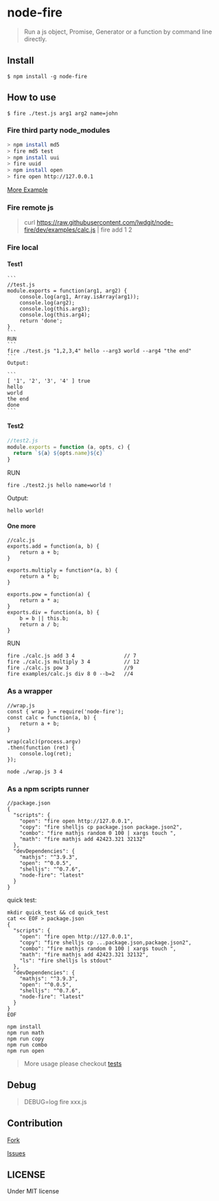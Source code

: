 # node-fire

> Run a js object, Promise, Generator or a function by command line directly.

## Install

```
$ npm install -g node-fire
```

## How to use

```
$ fire ./test.js arg1 arg2 name=john
```

### Fire third party node_modules

```bash
> npm install md5
> fire md5 test
> npm install uui
> fire uuid
> npm install open
> fire open http://127.0.0.1
```

[More Example](./examples.md)

### Fire remote js
> curl https://raw.githubusercontent.com/lwdgit/node-fire/dev/examples/calc.js | fire add 1 2

### Fire local

#### Test1 
    ```
    //test.js
    module.exports = function(arg1, arg2) {
        console.log(arg1, Array.isArray(arg1));
        console.log(arg2);
        console.log(this.arg3);
        console.log(this.arg4);
        return 'done';
    }
    ```
    RUN
    ```
    fire ./test.js "1,2,3,4" hello --arg3 world --arg4 "the end"
    ```
    Output:

    ```
    [ '1', '2', '3', '4' ] true
    hello
    world
    the end
    done
    ```

#### Test2

```javascript
//test2.js
module.exports = function (a, opts, c) {
  return `${a} ${opts.name}${c}`
}
```
RUN
```
fire ./test2.js hello name=world !
```
Output:

```
hello world!
```

#### One more

```
//calc.js
exports.add = function(a, b) {
    return a + b;
}

exports.multiply = function*(a, b) {
    return a * b;
}

exports.pow = function(a) {
    return a * a;
}
exports.div = function(a, b) {
    b = b || this.b;
    return a / b;
}
```
RUN
```
fire ./calc.js add 3 4                // 7
fire ./calc.js multiply 3 4           // 12
fire ./calc.js pow 3                  //9
fire examples/calc.js div 8 0 --b=2   //4         
```

### As a wrapper
```
//wrap.js
const { wrap } = require('node-fire');
const calc = function(a, b) {
    return a + b;
}

wrap(calc)(process.argv)
.then(function (ret) {
    console.log(ret);
});
```

```
node ./wrap.js 3 4
```

### As a npm scripts runner

```
//package.json
{
  "scripts": {
    "open": "fire open http://127.0.0.1",
    "copy": "fire shelljs cp package.json package.json2",
    "combo": "fire mathjs random 0 100 | xargs touch ",
    "math": "fire mathjs add 42423.321 32132"
  },
  "devDependencies": {
    "mathjs": "^3.9.3",
    "open": "^0.0.5",
    "shelljs": "^0.7.6",
    "node-fire": "latest"
  }
}
```
quick test:

```
mkdir quick_test && cd quick_test
cat << EOF > package.json
{
  "scripts": {
    "open": "fire open http://127.0.0.1",
    "copy": "fire shelljs cp ...package.json,package.json2",
    "combo": "fire mathjs random 0 100 | xargs touch ",
    "math": "fire mathjs add 42423.321 32132",
    "ls": "fire shelljs ls stdout"
  },
  "devDependencies": {
    "mathjs": "^3.9.3",
    "open": "^0.0.5",
    "shelljs": "^0.7.6",
    "node-fire": "latest"
  }
}
EOF

npm install
npm run math
npm run copy
npm run combo
npm run open

```

> More usage please checkout [tests](https://github.com/lwdgit/node-fire/tree/dev/test)

## Debug

> DEBUG=log fire xxx.js

## Contribution

 [Fork](https://github.com/lwdgit/node-fire#fork-destination-box)

 [Issues](https://github.com/lwdgit/node-fire/issues)

## LICENSE
Under MIT license

